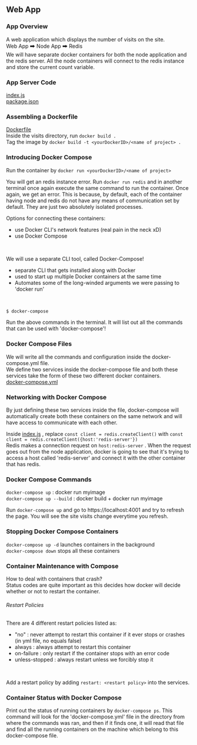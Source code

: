 ## Web App

### App Overview
A web application which displays the number of visits on the site. <br/>
Web App 🠲 Node App 🠲 Redis <br/>
We will have separate docker containers for both the node application and the redis server. All the node containers will connect to the redis instance and store the current count variable.

### App Server Code
[index.js](https://github.com/cry0genic/Docker/blob/main/5.%20Docker%20Compose%20with%20Multiple%20Local%20Containers/visits/index.js) <br/>
[package.json](https://github.com/cry0genic/Docker/blob/main/5.%20Docker%20Compose%20with%20Multiple%20Local%20Containers/visits/package.json) <br/>

### Assembling a Dockerfile
[Dockerfile](https://github.com/cry0genic/Docker/blob/main/5.%20Docker%20Compose%20with%20Multiple%20Local%20Containers/visits/Dockerfile) <br/>
Inside the visits directory, run ```docker build .``` <br/>
Tag the image by ```docker build -t <yourDockerID>/<name of project> . ``` <br/>

### Introducing Docker Compose
Run the container by ```docker run <yourDockerID>/<name of project>``` <br/>

You will get an redis instance error. Run ```docker run redis``` and in another terminal once again execute the same command to run the container. Once again, we get an error. This is because, by default, each of the container having node and redis do not have any means of communication set by default. They are just two absolutely isolated processes.<br/>

Options for connecting these containers:
- use Docker CLI's network features (real pain in the neck xD)
- use Docker Compose
<br/>

We will use a separate CLI tool, called Docker-Compose!
- separate CLI that gets installed along with Docker
- used to start up multiple Docker containers at the same time
- Automates some of the long-winded arguments we were passing to 'docker run'
<br/>


```bash
$ docker-compose
```

Run the above commands in the terminal. It will list out all the commands that can be used with 'docker-compose'!
<br/>

### Docker Compose Files
We will write all the commands and configuration inside the docker-compose.yml file. <br/>
We define two services inside the docker-compose file and both these services take the form of these two different docker containers. <br/>
[docker-compose.yml](https://github.com/cry0genic/Docker/blob/main/5.%20Docker%20Compose%20with%20Multiple%20Local%20Containers/visits/docker-compose.yml)

### Networking with Docker Compose
By just defining these two services inside the file, docker-compose will automatically create both these containers on the same network and will have access to communicate with each other. <br/>

Inside [index.js](https://github.com/cry0genic/Docker/blob/main/5.%20Docker%20Compose%20with%20Multiple%20Local%20Containers/visits/index.js) , replace ```const client = redis.createClient()``` with ```const client = redis.createClient({host:'redis-server'})``` <br/>
Redis makes a connection request on ```host:redis-server``` . When the request goes out from the node application, docker is going to see that it's trying to access a host called 'redis-server' and connect it with the other container that has redis.

### Docker Compose Commands
```docker-compose up``` : docker run myimage <br/>
```docker-compose up --build``` : docker build + docker run myimage <br/>

Run ```docker-compose up``` and go to https://localhost:4001 and try to refresh the page. You will see the site visits change everytime you refresh.

### Stopping Docker Compose Containers
```docker-compose up -d``` launches containers in the background <br/>
```docker-compose down``` stops all these containers <br/>

### Container Maintenance with Compose
How to deal with containers that crash? <br/>
Status codes are quite important as this decides how docker will decide whether or not to restart the container.<br/>

###### Restart Policies
There are 4 different restart policies listed as:
- "no" : never attempt to restart this container if it ever stops or crashes (in yml file, no equals false)
- always : always attempt to restart this container
- on-failure : only restart if the container stops with an error code
- unless-stopped : always restart unless we forcibly stop it
<br/>


Add a restart policy by adding  ```restart: <restart policy>```  into the services. <br/>

### Container Status with Docker Compose
Print out the status of running containers by ```docker-compose ps```. This command will look for the 'docker-compose.yml' file in the directory from where the commands was ran, and then if it finds one, it will read that file and find all the running containers on the machine which belong to this docker-compose file.
